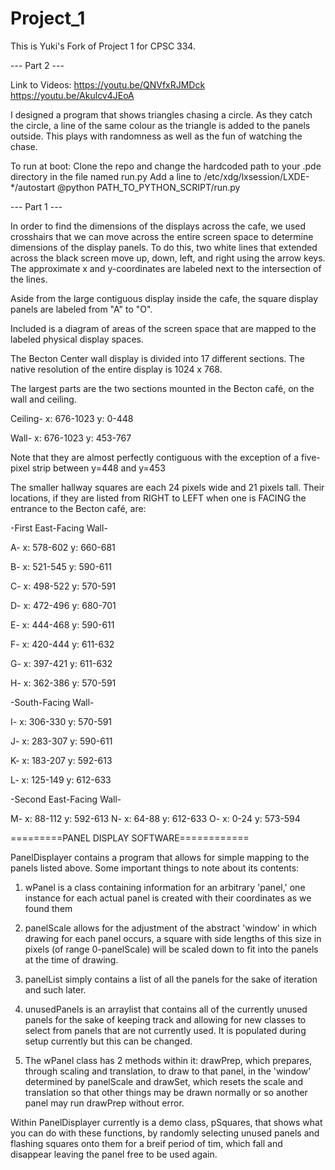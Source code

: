 # Project_1

This is Yuki's Fork of Project 1 for CPSC 334.

--- Part 2 ---

Link to Videos:
https://youtu.be/QNVfxRJMDck
https://youtu.be/Akulcv4JEoA

I designed a program that shows triangles chasing a circle.
As they catch the circle, a line of the same colour as the triangle is added to the panels outside.
This plays with randomness as well as the fun of watching the chase.

To run at boot:
Clone the repo and change the hardcoded path to your .pde directory in the file named run.py
Add a line to /etc/xdg/lxsession/LXDE-*/autostart
	@python PATH_TO_PYTHON_SCRIPT/run.py


--- Part 1 ---

In order to find the dimensions of the displays across the cafe, we used crosshairs that we can move across the entire screen space to determine dimensions of the display panels. To do this, two white lines that extended across the black screen move up, down, left, and right using the arrow keys. The approximate x and y-coordinates are labeled next to the intersection of the lines. 

Aside from the large contiguous display inside the cafe, the square display panels are labeled from "A" to "O". 

Included is a diagram of areas of the screen space that are mapped to the labeled physical display spaces.



The Becton Center wall display is divided into 17 different sections. The native resolution of the entire display is 1024 x 768.

The largest parts are the two sections mounted in the Becton café, on the wall and ceiling. 

Ceiling- x: 676-1023	y: 0-448

Wall-	 x: 676-1023	y: 453-767

Note that they are almost perfectly contiguous with the exception of a five-pixel strip between y=448 and y=453

The smaller hallway squares are each 24 pixels wide and 21 pixels tall. Their locations, if they are listed from RIGHT to LEFT when one is FACING the entrance to the Becton café, are:

-First East-Facing Wall-

A-		x: 578-602		y: 660-681

B-		x: 521-545		y: 590-611

C-		x: 498-522		y: 570-591

D-		x: 472-496		y: 680-701

E-		x: 444-468		y: 590-611

F-              x: 420-444		y: 611-632

G-		x: 397-421		y: 611-632

H-		x: 362-386		y: 570-591

-South-Facing Wall-

I-		x: 306-330		y: 570-591

J-		x: 283-307		y: 590-611

K-		x: 183-207		y: 592-613

L-		x: 125-149		y: 612-633

-Second East-Facing Wall-

M-		x: 88-112		y: 592-613
N-		x: 64-88		y: 612-633
O-		x: 0-24			y: 573-594



=========PANEL DISPLAY SOFTWARE============

PanelDisplayer contains a program that allows for simple mapping to the panels listed above. Some important things to note about its contents:

1. wPanel is a class containing information for an arbitrary 'panel,' one instance for each actual panel is created with their coordinates as we found them

2. panelScale allows for the adjustment of the abstract 'window' in which drawing for each panel occurs, a square with side lengths of this size in pixels (of range 0-panelScale) will be scaled down to fit into the panels at the time of drawing.

3. panelList simply contains a list of all the panels for the sake of iteration and such later.

4. unusedPanels is an arraylist that contains all of the currently unused panels for the sake of keeping track and allowing for new classes to select from panels that are not currently used. It is populated during setup currently but this can be changed.

5. The wPanel class has 2 methods within it: drawPrep, which prepares, through scaling and translation, to draw to that panel, in the 'window' determined by panelScale and drawSet, which resets the scale and translation so that other things may be drawn normally or so another panel may run drawPrep without error.

Within PanelDisplayer currently is a demo class, pSquares, that shows what you can do with these functions, by randomly selecting unused panels and flashing squares onto them for a breif period of tim, which fall and disappear leaving the panel free to be used again.
